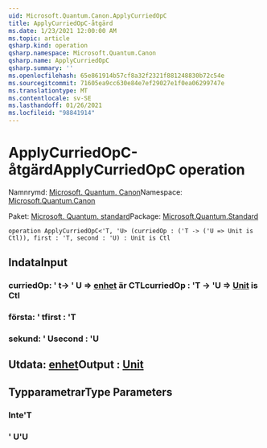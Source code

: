 ```yaml
---
uid: Microsoft.Quantum.Canon.ApplyCurriedOpC
title: ApplyCurriedOpC-åtgärd
ms.date: 1/23/2021 12:00:00 AM
ms.topic: article
qsharp.kind: operation
qsharp.namespace: Microsoft.Quantum.Canon
qsharp.name: ApplyCurriedOpC
qsharp.summary: ''
ms.openlocfilehash: 65e861914b57cf8a32f2321f881248830b72c54e
ms.sourcegitcommit: 71605ea9cc630e84e7ef29027e1f0ea06299747e
ms.translationtype: MT
ms.contentlocale: sv-SE
ms.lasthandoff: 01/26/2021
ms.locfileid: "98841914"
---
```

# <a name="applycurriedopc-operation"></a><span data-ttu-id="2bd5f-102">ApplyCurriedOpC-åtgärd</span><span class="sxs-lookup"><span data-stu-id="2bd5f-102">ApplyCurriedOpC operation</span></span>

<span data-ttu-id="2bd5f-103">Namnrymd: [Microsoft. Quantum. Canon](xref:Microsoft.Quantum.Canon)</span><span class="sxs-lookup"><span data-stu-id="2bd5f-103">Namespace: [Microsoft.Quantum.Canon](xref:Microsoft.Quantum.Canon)</span></span>

<span data-ttu-id="2bd5f-104">Paket: [Microsoft. Quantum. standard](https://nuget.org/packages/Microsoft.Quantum.Standard)</span><span class="sxs-lookup"><span data-stu-id="2bd5f-104">Package: [Microsoft.Quantum.Standard](https://nuget.org/packages/Microsoft.Quantum.Standard)</span></span>




```qsharp
operation ApplyCurriedOpC<'T, 'U> (curriedOp : ('T -> ('U => Unit is Ctl)), first : 'T, second : 'U) : Unit is Ctl
```


## <a name="input"></a><span data-ttu-id="2bd5f-105">Indata</span><span class="sxs-lookup"><span data-stu-id="2bd5f-105">Input</span></span>

### <a name="curriedop--t---u--unit--is-ctl"></a><span data-ttu-id="2bd5f-106">curriedOp: ' t-> ' U => [enhet](xref:microsoft.quantum.lang-ref.unit)  är CTL</span><span class="sxs-lookup"><span data-stu-id="2bd5f-106">curriedOp : 'T -> 'U => [Unit](xref:microsoft.quantum.lang-ref.unit)  is Ctl</span></span>




### <a name="first--t"></a><span data-ttu-id="2bd5f-107">första: ' t</span><span class="sxs-lookup"><span data-stu-id="2bd5f-107">first : 'T</span></span>




### <a name="second--u"></a><span data-ttu-id="2bd5f-108">sekund: ' U</span><span class="sxs-lookup"><span data-stu-id="2bd5f-108">second : 'U</span></span>





## <a name="output--unit"></a><span data-ttu-id="2bd5f-109">Utdata: [enhet](xref:microsoft.quantum.lang-ref.unit)</span><span class="sxs-lookup"><span data-stu-id="2bd5f-109">Output : [Unit](xref:microsoft.quantum.lang-ref.unit)</span></span>



## <a name="type-parameters"></a><span data-ttu-id="2bd5f-110">Typparametrar</span><span class="sxs-lookup"><span data-stu-id="2bd5f-110">Type Parameters</span></span>

### <a name="t"></a><span data-ttu-id="2bd5f-111">Inte</span><span class="sxs-lookup"><span data-stu-id="2bd5f-111">'T</span></span>


### <a name="u"></a><span data-ttu-id="2bd5f-112">' U</span><span class="sxs-lookup"><span data-stu-id="2bd5f-112">'U</span></span>

